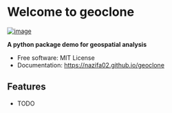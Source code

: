 # Welcome to geoclone


[![image](https://img.shields.io/pypi/v/geoclone.svg)](https://pypi.python.org/pypi/geoclone)


**A python package demo for geospatial analysis**


-   Free software: MIT License
-   Documentation: <https://nazifa02.github.io/geoclone>
    

## Features

-   TODO
